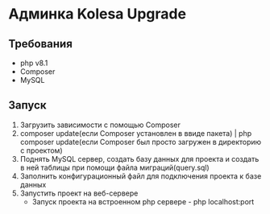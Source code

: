 # Админка Kolesa Upgrade

## Требования 
* php v8.1
* Composer
* MySQL

## Запуск
1. Загрузить зависимости с помощью Composer
  1. composer update(если Composer установлен в ввиде пакета) | php composer update(если Composer был просто загружен в директорию с проектом)
2. Поднять MySQL сервер, создать базу данных для проекта и создать в ней таблицы при помощи файла миграций(query.sql)
3. Заполнить конфигурационный файл для подключения проекта к базе данных
4. Запустить проект на веб-сервере
    * Запуск проекта на встроенном php сервере - php localhost:port
